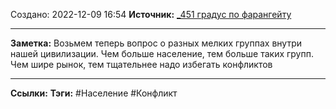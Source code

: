 Создано: 2022-12-09 16:54
**Источник:** [_451  градус по фарангейту](_451%20%20градус%20по%20фарангейту.md)
***
**Заметка:**  Возьмем теперь вопрос о разных мелких группах внутри нашей цивилизации. Чем больше население, тем больше таких групп. Чем шире рынок, тем тщательнее надо избегать конфликтов
***
**Ссылки:** 
**Тэги:** #Население #Конфликт


